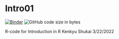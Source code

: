 # Intro01

[![Binder](https://mybinder.org/badge_logo.svg)](https://mybinder.org/v2/gh/ishii-futoshi/Intro01/HEAD?urlpath=rstudio)
![GitHub code size in bytes](https://img.shields.io/github/languages/code-size/ishii-futoshi/Intro01)

R-code for Introduction in R Kenkyu Shukai 3/22/2022
